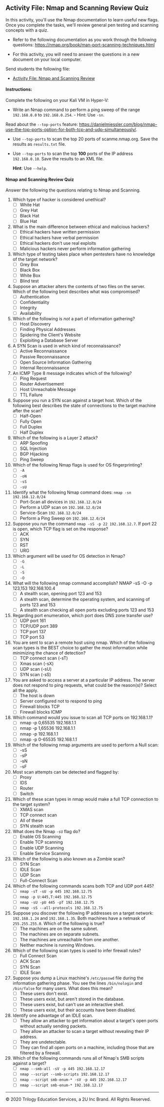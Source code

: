 ## Activity File: Nmap and Scanning Review Quiz 

In this activity, you'll use the Nmap documentation to learn useful new flags. Once you complete the tasks, we'll review general pen testing and scanning concepts with a quiz.  

- Refer to the following documentation as you work through the following questions: <https://nmap.org/book/man-port-scanning-techniques.html>

- For this activity, you will need to answer the questions in a new document on your local computer. 

Send students the following file: 

- [Activity File: Nmap and Scanning Review](Activities/)

#### Instructions:

Complete the following on your Kali VM in Hyper-V:

- Write an Nmap command to perform a ping sweep of the range `192.168.0.0` to `192.168.0.254`.
      - Hint: Use `-sn`.

Read about the `--top-ports` feature: <https://danielmiessler.com/blog/nmap-use-the-top-ports-option-for-both-tcp-and-udp-simultaneously/>.

- Use `--top-ports` to scan the top 20 ports of scanme.nmap.org. Save the results as `results.txt` file.


- Use `--top-ports` to scan the top **100** ports of the IP address `192.168.0.10`. Save the results to an XML file.

    **Hint**: Use `--help`.
  

#### Nmap and Scanning Review Quiz

Answer the following the questions relating to Nmap and Scanning. 

1. Which type of hacker is considered unethical?
    - [ ] White Hat
    - [ ] Grey Hat
    - [ ] Black Hat
    - [ ] Blue Hat
    
2. What is the main difference between ethical and malicious hackers?
    - [ ] Ethical hackers have written permission
    - [ ] Ethical hackers have verbal permission
    - [ ] Ethical hackers don't use real exploits
    - [ ] Malicious hackers never perform information gathering
	
3. Which type of testing takes place when pentesters have no knowledge of the target network?
    - [ ] Grey Box
    - [ ] Black Box
    - [ ] White Box
    - [ ] Blind test

4. Suppose an attacker alters the contents of two files on the server. Which of the following best describes what was compromised?
    - [ ] Authentication
    - [ ] Confidentiality
    - [ ] Integrity
    - [ ] Availability
    
5. Which of the following is _not_ a part of information gathering?
    - [ ] Host Discovery
    - [ ] Finding Physical Addresses
    - [ ] Spidering the Client's Website
    - [ ] Exploiting a Database Server

6. A SYN Scan is used in which kind of reconnaissance?
    - [ ] Active Reconnaissance
    - [ ] Passive Reconnaissance
    - [ ] Open Source Information Gathering
    - [ ] Internal Reconnaissance

7. An ICMP Type 8 message indicates which of the following?
    - [ ] Ping Request
    - [ ] Router Advertisement
    - [ ] Host Unreachable Message
    - [ ] TTL Failure
  
8. Suppose you run a SYN scan against a target host. Which of the following best describes the state of connections to the target machine after the scan?
    - [ ] Half-Open
    - [ ] Fully Open
    - [ ] Full Duplex
    - [ ] Half Duplex

9. Which of the following is a Layer 2 attack?
    - [ ] ARP Spoofing
    - [ ] SQL Injection
    - [ ] BGP Hijacking
    - [ ] Ping Sweep
    
10. Which of the following Nmap flags is used for OS fingerprinting?
    - [ ] `-A`
    - [ ] `-oN`
    - [ ] `-sS`
    - [ ] `-sU`

11. Identify what the following Nmap command does: `nmap -sn 192.168.12.0/24`
    - [ ] Port-Scan all devices in `192.168.12.0/24`
    - [ ] Perform a UDP scan on `192.168.12.0/24`
    - [ ] Service-Scan `192.168.12.0/24`
    - [ ] Perform a Ping Sweep on `192.168.12.0/24`

12. Suppose you run the command `nmap -sS -p 22 192.168.12.7`. If port 22 is open, which TCP flag is set on the response?
    - [ ] ACK
    - [ ] SYN
    - [ ] RST
    - [ ] URG
    
13.  Which argument will be used for OS detection in Nmap?
     - [ ] `-G`
     - [ ] `-L`
     - [ ] `-S`
     - [ ] `-O`  

14. What will the following nmap command accomplish? NMAP -sS -O -p 123,153 192.168.100.4
    - [ ] A stealth scan, opening port 123 and 153
    - [ ] A stealth scan, determine the operating system, and scanning of ports 123 and 153
    - [ ] A stealth scan checking all open ports excluding ports 123 and 153
      
15. Regarding port enumeration, which port does DNS zone transfer use?
    - [ ] UDP port 161
    - [ ] TCP/UDP port 389
    - [ ] TCP port 137
    - [ ] TCP port 53  

16. You are sent to scan a remote host using nmap. Which of the following scan types is the BEST choice to gather the most information while minimizing the chance of detection?
    - [ ] TCP connect scan (-sT)
    - [ ] Xmas scan (-sX)
    - [ ] UDP scan (-sU)
    - [ ] SYN scan (-sS)  

17. You are asked to access a server at a particular IP address. The server does not respond to ping requests, what could be the reason(s)? Select all the apply.
    - [ ] The host is down 
    - [ ] Server configured not to respond to ping 
    - [ ] Firewall blocks TCP
    - [ ] Firewall blocks ICMP  
    
18. Which command would you issue to scan all TCP ports on 192.168.1.1?
    - [ ] nmap -p 0,65535 192.168.1.1
    - [ ] nmap -p 1,65536 192.168.1.1
    - [ ] nmap -p 192.168.1.1
    - [ ] nmap -p 0-65535 192.168.1.1  

19. Which of the following nmap arguments are used to perform a Null scan:
    - [ ] -sS
    - [ ] -sP
    - [ ] -sN  
    - [ ] -sF

20. Most scan attempts can be detected and flagged by:
    - [ ] Proxy
    - [ ] IDS 
    - [ ] Router
    - [ ] Switch

21. Which of these scan types in nmap would make a full TCP connection to the target system?
    - [ ] XMAS scan
    - [ ] TCP connect scan 
    - [ ] All of these
    - [ ] SYN stealth scan

22. What does the Nmap `-sU` flag do?
    - [ ] Enable OS Scanning
    - [ ] Enable TCP scanning
    - [ ] Enable UDP Scanning
    - [ ] Enable Service Scanning

23. Which of the following is also known as a Zombie scan?
    - [ ] SYN Scan
    - [ ] IDLE Scan
    - [ ] UDP Scan
    - [ ] Full-Connect Scan

24. Which of the following commands scans both TCP and UDP port 445?
    - [ ] `nmap -sT -sU -p 445 192.168.12.75`
    - [ ] `nmap -p U:445,T:445 192.168.12.75`
    - [ ] `nmap -sU -pU 445 -pT 192.168.12.75 `
    - [ ] `nmap -sS --all-protocols 192.168.12.75 `

25. Suppose you discover the following IP addresses on a target network: `192.168.1.24` and `192.168.1.35`. Both machines have a netmask of `255.255.255.0`. Which of the following is true?
    - [ ] The machines are on the same subnet.
    - [ ] The machines are on separate subnets.
    - [ ] The machines are unreachable from one another.
    - [ ] Neither machine is running Windows.

26. Which of the following scan types is used to infer firewall rules?
    - [ ] Full Connect Scan
    - [ ] ACK Scan
    - [ ] SYN Scan
    - [ ] IDLE Scan

27. Suppose you dump a Linux machine's `/etc/passwd` file during the information gathering phase. You see the lines `/bin/nologin` and `/bin/false` for many users. What does this mean?
    - [ ] These users don't exist.
    - [ ] These users exist, but aren't stored in the database.
    - [ ] These users exist, but can't use an interactive shell.
    - [ ] These users exist, but their accounts have been disabled. 

28. Identify one advantage of an IDLE scan.
    - [ ] They allow an attacker to get information about a target's open ports without actually sending packets.
    - [ ] They allow an attacker to scan a target without revealing their IP address.
    - [ ] They are undetectable.
    - [ ] They can find all open ports on a machine, including those that are filtered by a firewall.

29. Which of the following commands runs all of Nmap's SMB scripts against a target?
    - [ ] `nmap --smb-all -sV -p 445 192.168.12.17`
    - [ ] `nmap --script --smb-scripts 192.168.12.17`
    - [ ] `nmap --script smb-enum-* -sV -p 445 192.168.12.17`
    - [ ] `nmap --script smb-enum-* 192.168.12.17`

____

&copy; 2020 Trilogy Education Services, a 2U Inc Brand.   All Rights Reserved.
    

